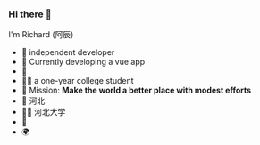 ### Hi there 👋

I'm Richard (阿辰) 

- 🍒 independent developer 
- 🍉 Currently developing a vue app
- 🍋 
- 👨‍🦳 a one-year college student
- 🍎 Mission: **Make the world a better place with modest efforts**
- 📍 河北
- 👨‍🎓 河北大学
- 🍑 
- 🌍 

